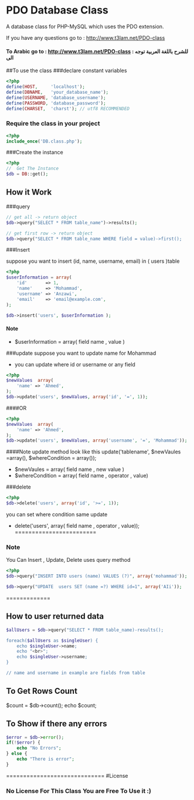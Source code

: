 PDO Database Class
============================

A database class for PHP-MySQL which uses the PDO extension.

If you have any questions go to : http://www.t3lam.net/PDO-class
#### To Arabic go to : http://www.t3lam.net/PDO-class  : للشرح باللغة العربية توجه الى
##To use the class
###declare constant variables

```php
<?php
define(HOST,     'localhost');
define(DBNAME,   'your_database_name');
define(USERNAME, 'database_username');
define(PASSWORD, 'database_password');
define(CHARSET,  'charst'); // utf8 RECOMMENDED
```
### Require the class in your project
```php
<?php
include_once('DB.class.php');
```
###Create the instance
```php
<?php
//  Get The Instance
$db = DB::get();
```

## How it Work
###query
```php
// get all -> return object
$db->query("SELECT * FROM table_name")->results();

// get first row -> return object
$db->query("SELECT * FROM table_name WHERE field = value)->first();
```

###Insert

suppose you want to insert (id, name, username, email) in ( users )table
```php
<?php
$userInformation = array(
	'id'       => 1,
	'name'     => 'Mohammad',
	'username' => 'Anzawi',
	'email'    => 'email@example.com',
);

$db->insert('users', $userInformation );
```

#### Note
* $userInformation = array( field name  , value )

###update
suppose you want to update name for Mohammad

* you can update where id or username or any field

```php
<?php
$newValues  array(
	'name' => 'Ahmed',
);
$db->update('users', $newValues, array('id', '=', 1));
```
####OR
```php
<?php
$newValues  array(
	'name' => 'Ahmed',
);
$db->update('users', $newValues, array('username', '=', 'Mohammad'));
```

####Note
update method look like this
update('tablename', $newVaules =array(), $whereCondition = array());

* $newVaules = array( field name  , new value )
* $whereCondition = array( field name  , operator  ,  value)

###delete
```php
<?php
$db->delete('users', array('id', '>=', 1));
```
you can set where condition same update 
* delete('users', array( field name  , operator  ,  value));
========================

### Note
You Can Insert , Update, Delete uses query method
```php
<?php
$db->query("INSERT INTO users (name) VALUES (?)", array('mohammad'));

$db->query("UPDATE  users SET (name =?) WHERE id=1", array('AIi'));
```
=============

## How to user returned data
```php
$allUsers = $db->query("SELECT * FROM table_name)-results();

foreach($allUsers as $singleUser) {
	echo $singleUser->name;
	echo "<br>";
	echo $singleUser->username;
}

// name and username in example are fields from table
```
## To Get Rows Count
$count = $db->count();
echo $count;
## To Show if there any errors
```php
$error = $db->error();
if(!$error) {
	echo "No Errors";
} else {
	echo "There is error";
}
```
=============================
#License
### No License For This Class You are Free To Use it :)




